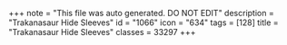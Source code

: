+++
note = "This file was auto generated. DO NOT EDIT"
description = "Trakanasaur Hide Sleeves"
id = "1066"
icon = "634"
tags = [128]
title = "Trakanasaur Hide Sleeves"
classes = 33297
+++
